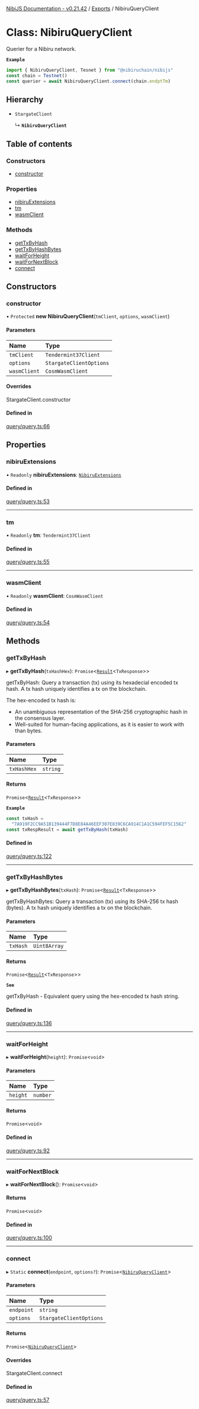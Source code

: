 [NibiJS Documentation - v0.21.42](../intro.md) / [Exports](../modules.md) / NibiruQueryClient

# Class: NibiruQueryClient

Querier for a Nibiru network.

**`Example`**

```ts
import { NibiruQueryClient, Tesnet } from "@nibiruchain/nibijs"
const chain = Testnet()
const querier = await NibiruQueryClient.connect(chain.endptTm)
```

## Hierarchy

- `StargateClient`

  ↳ **`NibiruQueryClient`**

## Table of contents

### Constructors

- [constructor](NibiruQueryClient.md#constructor)

### Properties

- [nibiruExtensions](NibiruQueryClient.md#nibiruextensions)
- [tm](NibiruQueryClient.md#tm)
- [wasmClient](NibiruQueryClient.md#wasmclient)

### Methods

- [getTxByHash](NibiruQueryClient.md#gettxbyhash)
- [getTxByHashBytes](NibiruQueryClient.md#gettxbyhashbytes)
- [waitForHeight](NibiruQueryClient.md#waitforheight)
- [waitForNextBlock](NibiruQueryClient.md#waitfornextblock)
- [connect](NibiruQueryClient.md#connect)

## Constructors

### constructor

• `Protected` **new NibiruQueryClient**(`tmClient`, `options`, `wasmClient`)

#### Parameters

| Name         | Type                    |
| :----------- | :---------------------- |
| `tmClient`   | `Tendermint37Client`    |
| `options`    | `StargateClientOptions` |
| `wasmClient` | `CosmWasmClient`        |

#### Overrides

StargateClient.constructor

#### Defined in

[query/query.ts:66](https://github.com/NibiruChain/ts-sdk/blob/2993dce/packages/nibijs/src/query/query.ts#L66)

## Properties

### nibiruExtensions

• `Readonly` **nibiruExtensions**: [`NibiruExtensions`](../modules.md#nibiruextensions)

#### Defined in

[query/query.ts:53](https://github.com/NibiruChain/ts-sdk/blob/2993dce/packages/nibijs/src/query/query.ts#L53)

---

### tm

• `Readonly` **tm**: `Tendermint37Client`

#### Defined in

[query/query.ts:55](https://github.com/NibiruChain/ts-sdk/blob/2993dce/packages/nibijs/src/query/query.ts#L55)

---

### wasmClient

• `Readonly` **wasmClient**: `CosmWasmClient`

#### Defined in

[query/query.ts:54](https://github.com/NibiruChain/ts-sdk/blob/2993dce/packages/nibijs/src/query/query.ts#L54)

## Methods

### getTxByHash

▸ **getTxByHash**(`txHashHex`): `Promise`<[`Result`](Result.md)<`TxResponse`\>\>

getTxByHash: Query a transaction (tx) using its hexadecial encoded tx hash.
A tx hash uniquely identifies a tx on the blockchain.

The hex-encoded tx hash is:

- An unambiguous representation of the SHA-256 cryptographic hash in the
  consensus layer.
- Well-suited for human-facing applications, as it is easier to work with
  than bytes.

#### Parameters

| Name        | Type     |
| :---------- | :------- |
| `txHashHex` | `string` |

#### Returns

`Promise`<[`Result`](Result.md)<`TxResponse`\>\>

**`Example`**

```ts
const txHash =
  "7A919F2CC9A51B139444F7D8E84A46EEF307E839C6CA914C1A1C594FEF5C1562"
const txRespResult = await getTxByHash(txHash)
```

#### Defined in

[query/query.ts:122](https://github.com/NibiruChain/ts-sdk/blob/2993dce/packages/nibijs/src/query/query.ts#L122)

---

### getTxByHashBytes

▸ **getTxByHashBytes**(`txHash`): `Promise`<[`Result`](Result.md)<`TxResponse`\>\>

getTxByHashBytes: Query a transaction (tx) using its SHA-256 tx hash (bytes).
A tx hash uniquely identifies a tx on the blockchain.

#### Parameters

| Name     | Type         |
| :------- | :----------- |
| `txHash` | `Uint8Array` |

#### Returns

`Promise`<[`Result`](Result.md)<`TxResponse`\>\>

**`See`**

getTxByHash - Equivalent query using the hex-encoded tx hash string.

#### Defined in

[query/query.ts:136](https://github.com/NibiruChain/ts-sdk/blob/2993dce/packages/nibijs/src/query/query.ts#L136)

---

### waitForHeight

▸ **waitForHeight**(`height`): `Promise`<`void`\>

#### Parameters

| Name     | Type     |
| :------- | :------- |
| `height` | `number` |

#### Returns

`Promise`<`void`\>

#### Defined in

[query/query.ts:92](https://github.com/NibiruChain/ts-sdk/blob/2993dce/packages/nibijs/src/query/query.ts#L92)

---

### waitForNextBlock

▸ **waitForNextBlock**(): `Promise`<`void`\>

#### Returns

`Promise`<`void`\>

#### Defined in

[query/query.ts:100](https://github.com/NibiruChain/ts-sdk/blob/2993dce/packages/nibijs/src/query/query.ts#L100)

---

### connect

▸ `Static` **connect**(`endpoint`, `options?`): `Promise`<[`NibiruQueryClient`](NibiruQueryClient.md)\>

#### Parameters

| Name       | Type                    |
| :--------- | :---------------------- |
| `endpoint` | `string`                |
| `options`  | `StargateClientOptions` |

#### Returns

`Promise`<[`NibiruQueryClient`](NibiruQueryClient.md)\>

#### Overrides

StargateClient.connect

#### Defined in

[query/query.ts:57](https://github.com/NibiruChain/ts-sdk/blob/2993dce/packages/nibijs/src/query/query.ts#L57)
